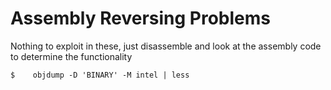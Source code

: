# Assembly Reversing Problems
Nothing to exploit in these, just disassemble and look at the assembly code to determine the functionality

```
$    objdump -D 'BINARY' -M intel | less
```
